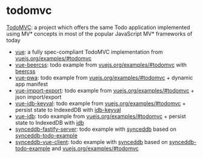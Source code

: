 # todomvc

[TodoMVC](https://github.com/tastejs/todomvc): a project which offers the same Todo application implemented using MV* concepts in most of the popular JavaScript MV* frameworks of today

- [vue](vue.html): a fully spec-compliant TodoMVC implementation from [vuejs.org/examples/#todomvc](https://vuejs.org/examples/#todomvc)
- [vue-beercss](vue-beercss.html): todo example from [vuejs.org/examples/#todomvc](https://vuejs.org/examples/#todomvc) with [beercss](https://github.com/beercss/beercss)
- [vue-pwa](vue-pwa.html): todo example from [vuejs.org/examples/#todomvc](https://vuejs.org/examples/#todomvc) + dynamic app manifest
- [vue-import-export](vue-import-export.html): todo example from [vuejs.org/examples/#todomvc](https://vuejs.org/examples/#todomvc) + json import/export
- [vue-idb-keyval](vue-idb-keyval.html): todo example from [vuejs.org/examples/#todomvc](https://vuejs.org/examples/#todomvc) + persist state to IndexedDB with [idb-keyval](https://github.com/jakearchibald/idb-keyval)
- [vue-idb](vue-idb.html): todo example from [vuejs.org/examples/#todomvc](https://vuejs.org/examples/#todomvc) + persist state to IndexedDB with [idb](https://github.com/jakearchibald/idb)
- [synceddb-fastify-server](synceddb-fastify-server.js): todo example with [synceddb](https://github.com/darrachequesne/synceddb) based on [synceddb-todo-example](https://github.com/darrachequesne/synceddb-todo-example)
- [synceddb-vue-client](synceddb-vue-client.html): todo example with [synceddb](https://github.com/darrachequesne/synceddb) based on [synceddb-todo-example](https://github.com/darrachequesne/synceddb-todo-example) and [vuejs.org/examples/#todomvc](https://vuejs.org/examples/#todomvc)

